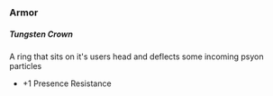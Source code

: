 ### Armor
##### Tungsten Crown
A ring that sits on it's users head and deflects some incoming psyon particles
- +1 Presence Resistance